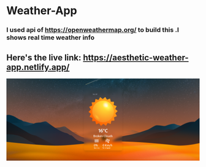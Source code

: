 # Weather-App
### I used api of https://openweathermap.org/ to build this .I shows real time weather info 

## Here's the live link: https://aesthetic-weather-app.netlify.app/

<img src="./Page.png">
